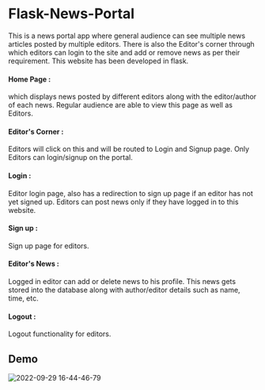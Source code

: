 # Flask-News-Portal

This is a news portal app where general audience can see multiple news articles posted by multiple editors. There is also the Editor's corner through which editors can login to the site and add or remove news as per their requirement. This website has been developed in flask.

#### Home Page :
which displays news posted by different editors along with the editor/author of each news. Regular audience are able to view this page as well as Editors.
#### Editor's Corner : 
Editors will click on this and will be routed to Login and Signup page. Only Editors can login/signup on the portal.
#### Login :
Editor login page, also has a redirection to sign up page if an editor has not yet signed up. Editors can post news only if they have logged in to this website.
#### Sign up :
Sign up page for editors.
#### Editor's News :
Logged in editor can add or delete news to his profile. This news gets stored into the database along with author/editor details such as name, time, etc.
#### Logout :
Logout functionality for editors.

## **Demo**

![2022-09-29 16-44-46-79](https://user-images.githubusercontent.com/112502713/193017778-ad6ad5d6-0a5b-4a92-9604-6871cb25322b.gif)
